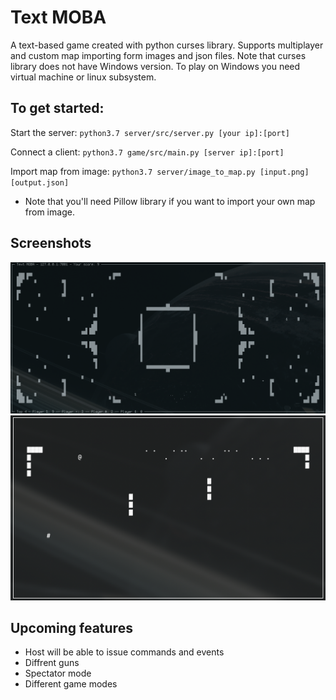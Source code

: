 # Text MOBA

A text-based game created with python curses library. Supports multiplayer and custom map importing form images and json files. Note that curses library does not have Windows version. To play on Windows you need virtual machine or linux subsystem.

## To get started:

Start the server: `python3.7 server/src/server.py [your ip]:[port]`

Connect a client: `python3.7 game/src/main.py [server ip]:[port]`

Import map from image: `python3.7 server/image_to_map.py [input.png] [output.json]`

* Note that you'll need Pillow library if you want to import your own map from image.

## Screenshots

![](/screenshots/bigger_maps.png?raw=true "Play with as many friends as you like")
![](/screenshots/game.png?raw=true)

## Upcoming features

* Host will be able to issue commands and events
* Diffrent guns
* Spectator mode
* Different game modes
